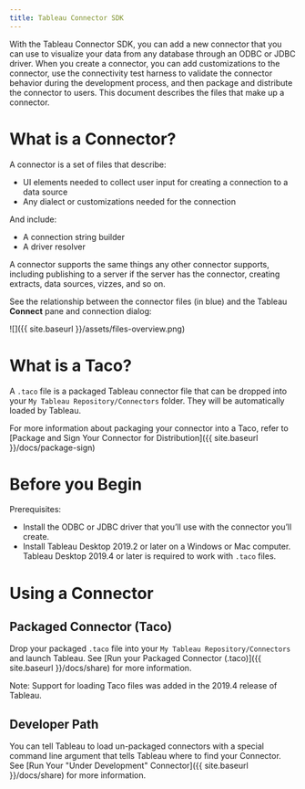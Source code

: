 ```yaml
---
title: Tableau Connector SDK
---
```


With the Tableau Connector SDK, you can add a new connector that you can use to visualize your data from any database through an ODBC or JDBC driver.
When you create a connector, you can add customizations to the connector, use the connectivity test harness to validate the connector behavior during the development process, and then package and distribute the connector to users.
This document describes the files that make up a connector.

# What is a Connector?

A connector is a set of files that describe:

- UI elements needed to collect user input for creating a connection to a data source
- Any dialect or customizations needed for the connection

And include:

- A connection string builder
- A driver resolver

A connector supports the same things any other connector supports, including publishing to a server if the server has the connector, creating extracts, data sources, vizzes, and so on.

See the relationship between the connector files (in blue) and the Tableau **Connect** pane and connection dialog:

![]({{ site.baseurl }}/assets/files-overview.png)

# What is a Taco?
A `.taco` file is a packaged Tableau connector file that can be dropped into your `My Tableau Repository/Connectors` folder. They will be automatically loaded by Tableau.

For more information about packaging your connector into a Taco, refer to [Package and Sign Your Connector for Distribution]({{ site.baseurl }}/docs/package-sign)

# Before you Begin

Prerequisites:

- Install the ODBC or JDBC driver that you’ll use with the connector you’ll create.
- Install Tableau Desktop 2019.2 or later on a Windows or Mac computer. Tableau Desktop 2019.4 or later is required to work with `.taco` files.

# Using a Connector

## Packaged Connector (Taco)
Drop your packaged `.taco` file into your `My Tableau Repository/Connectors` and launch Tableau. See [Run your Packaged Connector (.taco)]({{ site.baseurl }}/docs/share) for more information.

Note: Support for loading Taco files was added in the 2019.4 release of Tableau.

## Developer Path
You can tell Tableau to load un-packaged connectors with a special command line argument that tells Tableau where to find your Connector. See [Run Your "Under Development" Connector]({{ site.baseurl }}/docs/share) for more information.
